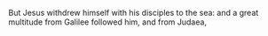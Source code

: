 But Jesus withdrew himself with his disciples to the sea: and a great multitude from Galilee followed him, and from Judaea,
